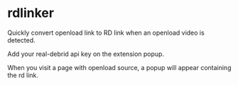 # rdlinker
Quickly convert openload link to RD link when an openload video is detected.

Add your real-debrid api key on the extension popup.

When you visit a page with openload source, a popup will appear containing the rd link.
